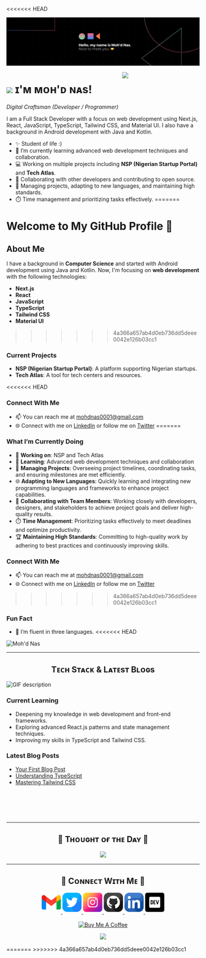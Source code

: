 <<<<<<< HEAD
<!--Banner-->
![Moh'd Nas Banner Image](./banner.png)

<!--Night Owl image-->
<div>
  <img align="right" width="40%" src="https://owlbertsio-resized.s3.amazonaws.com/Popper.psd.full.png">
</div>

<!--Header Name-->
# <img src="https://emojis.slackmojis.com/emojis/images/1531849430/4246/blob-sunglasses.gif?1531849430" width="30"/> ɪ'ᴍ ᴍᴏʜ'ᴅ ɴᴀs! 
*Digital Craftsman (Developer / Programmer)*
<br /> 

<!--Start Intro-->               
<p align="left">I am a Full Stack Developer with a focus on web development using Next.js, React, JavaScript, TypeScript, Tailwind CSS, and Material UI. I also have a background in Android development with Java and Kotlin.</p>

- ✨ Student of life :)
- 🌱 I’m currently learning advanced web development techniques and collaboration.
- 💻 Working on multiple projects including **NSP (Nigerian Startup Portal)** and **Tech Atlas**.
- 🤝 Collaborating with other developers and contributing to open source.
- 💼 Managing projects, adapting to new languages, and maintaining high standards.
- ⏱️ Time management and prioritizing tasks effectively.
=======
# Welcome to My GitHub Profile 👋

## About Me

I have a background in **Computer Science** and started with Android development using Java and Kotlin. 
Now, I'm focusing on **web development** with the following technologies:

- **Next.js**
- **React**
- **JavaScript**
- **TypeScript**
- **Tailwind CSS**
- **Material UI**
>>>>>>> 4a366a657ab4d0eb736dd5deee0042e126b03cc1

### Current Projects

- **NSP (Nigerian Startup Portal)**: A platform supporting Nigerian startups.
- **Tech Atlas**: A tool for tech centers and resources.

<<<<<<< HEAD
### Connect With Me

- 📫 You can reach me at [mohdnas0001@gmail.com](mailto:mohdnas0001@gmail.com)
- 🌐 Connect with me on [LinkedIn](https://linkedin.com) or follow me on [Twitter](https://twitter.com)
=======
### What I’m Currently Doing

- 🔭 **Working on**: NSP and Tech Atlas
- 🌱 **Learning**: Advanced web development techniques and collaboration
- 💼 **Managing Projects**: Overseeing project timelines, coordinating tasks, and ensuring milestones are met efficiently.
- 🌐 **Adapting to New Languages**: Quickly learning and integrating new programming languages and frameworks to enhance project capabilities.
- 🤝 **Collaborating with Team Members**: Working closely with developers, designers, and stakeholders to achieve project goals and deliver high-quality results.
- ⏱️ **Time Management**: Prioritizing tasks effectively to meet deadlines and optimize productivity.
- 🏆 **Maintaining High Standards**: Committing to high-quality work by adhering to best practices and continuously improving skills.

### Connect With Me

- 📫 You can reach me at [mohdnas0001@gmail.com](mailto:mohdnas0001@gmail.com)
- 🌐 Connect with me on [LinkedIn](#) or follow me on [Twitter](#)
>>>>>>> 4a366a657ab4d0eb736dd5deee0042e126b03cc1

### Fun Fact

- 🤔 I’m fluent in three languages.
<<<<<<< HEAD

<!--Profile Count Badge-->
<p align="left">
  <img src="https://komarev.com/ghpvc/?username=mohdnas0001&label=Profile%20views&color=770677&style=for-the-badge&logo=star" alt="Moh'd Nas" style="padding-right:20px;" />
</p>

---

<!--Languages and Tools Section-->       
<h2 align="center">Tᴇᴄʜ Sᴛᴀᴄᴋ & Lᴀᴛᴇsᴛ Bʟᴏɢs</h2> 
<picture>
  <source media="(prefers-color-scheme: dark)" srcset="./Skills_Animation_Dark.gif">
  <source media="(prefers-color-scheme: light)" srcset="./Skills_Animation_White.gif">
  <img align="left" alt="GIF description" src="./Skills_Animation_White.gif">
</picture>
<br />

<h3 align="left">Current Learning</h3>
<ul align="left">
  <li>Deepening my knowledge in web development and front-end frameworks.</li>
  <li>Exploring advanced React.js patterns and state management techniques.</li>
  <li>Improving my skills in TypeScript and Tailwind CSS.</li>
</ul>
  
<h3 align="left">Latest Blog Posts</h3>
<ul align="left">
  <li><a href="#">Your First Blog Post</a></li>
  <li><a href="#">Understanding TypeScript</a></li>
  <li><a href="#">Mastering Tailwind CSS</a></li>
</ul>
<br />
<br />
<br />
<br />

---

<!--Dynamic Quote card updates everyday at 12 PM--> 
<h2 align="center">🌟 Tʜᴏᴜɢʜᴛ ᴏғ ᴛʜᴇ Dᴀʏ 🌟</h2>

<!--STARTS_HERE_QUOTE_CARD-->
<p align="center">
    <img src="https://readme-daily-quotes.vercel.app/api?author=Meister%20Eckhart&quote=There%20exists%20only%20the%20present%20instant%3B%20a%20Now%20which%20always%20and%20without%20end%20is%20itself%20new.&theme=dark&bg_color=220a28&author_color=ffeb95&accent_color=c56a90">
</p>
<!--ENDS_HERE_QUOTE_CARD-->

---

<!--Contact Section--> 

<h2 align="center">🤝 Cᴏɴɴᴇᴄᴛ Wɪᴛʜ Mᴇ 🤝 </h2>
<div align="center">
  
<a href="mailto:mohdnas0001@gmail.com" target="_blank">
<img src="./gmail.png" width=50 height=50 alt="mohdnas0001@gmail.com" style="margin-bottom: 5px;" />
</a>

<a href="https://twitter.com" target="_blank">
<img src="./twitter.png" width=50 height=50 alt="Twitter" style="margin-bottom: 5px;" />
</a>

<a href="https://www.instagram.com" target="_blank">
<img src="./instagram.png" width=50 height=50 alt="Instagram" style="margin-bottom: 5px;" />
</a>

<a href="https://www.github.com" target="_blank">
<img src="./github.png" width=50 height=50 alt="GitHub" style="margin-bottom: 5px;" />
</a>

<a href="https://www.linkedin.com" target="_blank">
<img src="./linkedin.png" width=50 height=50 alt="LinkedIn" style="margin-bottom: 5px;" />
</a>

<a href="https://dev.to" target="_blank">
<img src="./dev_to.png" width=50 height=50 alt="DEV" style="margin-bottom: 5px;" />
</a>
</div>
<br/>

<!--Buy me a coffee-->
<div align="center">
<a href="https://www.buymeacoffee.com" target="_blank"><img src="https://cdn.buymeacoffee.com/buttons/v2/default-yellow.png" alt="Buy Me A Coffee" style="height: 40px !important;width: 200px !important;" ></a>
</div>

<!--Footer--> 
<p align="center">
  <img src="https://capsule-render.vercel.app/api?type=waving&color=gradient&height=65&section=footer"/>
</p>
=======
>>>>>>> 4a366a657ab4d0eb736dd5deee0042e126b03cc1

